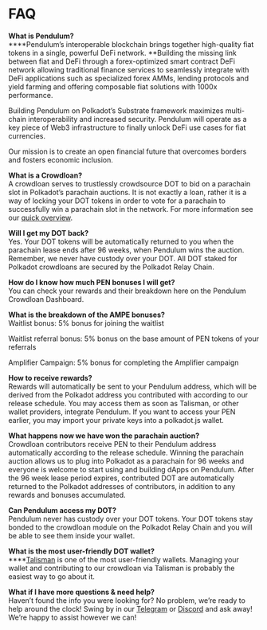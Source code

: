 # FAQ

**What is Pendulum?**\
****Pendulum’s interoperable blockchain brings together high-quality fiat tokens in a single, powerful DeFi network. \*\*Building the missing link between fiat and DeFi through a forex-optimized smart contract DeFi network allowing traditional finance services to seamlessly integrate with DeFi applications such as specialized forex AMMs, lending protocols and yield farming and offering composable fiat solutions with 1000x performance.

Building Pendulum on Polkadot’s Substrate framework maximizes multi-chain interoperability and increased security. Pendulum will operate as a key piece of Web3 infrastructure to finally unlock DeFi use cases for fiat currencies.

Our mission is to create an open financial future that overcomes borders and fosters economic inclusion.

**What is a Crowdloan?** \
A crowdloan serves to trustlessly crowdsource DOT to bid on a parachain slot in Polkadot’s parachain auctions. It is not exactly a loan, rather it is a way of locking your DOT tokens in order to vote for a parachain to successfully win a parachain slot in the network. For more information see our [quick overview](https://pendulum-chain.medium.com/parachain-auctions-and-crowdloans-on-polkadot-kusama-a-quick-overview-2e4892a0ec90).

**Will I get my DOT back?** \
Yes. Your DOT tokens will be automatically returned to you when the parachain lease ends after 96 weeks, when Pendulum wins the auction. Remember, we never have custody over your DOT. All DOT staked for Polkadot crowdloans are secured by the Polkadot Relay Chain.

**How do I know how much PEN bonuses I will get?** \
You can check your rewards and their breakdown here on the Pendulum Crowdloan Dashboard.&#x20;

**What is the breakdown of the AMPE bonuses?** \
Waitlist bonus: 5% bonus for joining the waitlist

Waitlist referral bonus: 5% bonus on the base amount of PEN tokens of your referrals

Amplifier Campaign: 5% bonus for completing the Amplifier campaign

**How to receive rewards?** \
Rewards will automatically be sent to your Pendulum address, which will be derived from the Polkadot address you contributed with according to our release schedule. You may access them as soon as Talisman, or other wallet providers, integrate Pendulum. If you want to access your PEN earlier, you may import your private keys into a polkadot.js wallet.

**What happens now we have won the parachain auction?** \
Crowdloan contributors receive PEN to their Pendulum address automatically according to the release schedule. Winning the parachain auction allows us to plug into Polkadot as a parachain for 96 weeks and everyone is welcome to start using and building dApps on Pendulum. After the 96 week lease period expires, contributed DOT are automatically returned to the Polkadot addresses of contributors, in addition to any rewards and bonuses accumulated.

**Can Pendulum access my DOT?** \
Pendulum never has custody over your DOT tokens. Your DOT tokens stay bonded to the crowdloan module on the Polkadot Relay Chain and you will be able to see them inside your wallet.

**What is the most user-friendly DOT wallet?**\
****[Talisman](https://talisman.xyz/) is one of the most user-friendly wallets. Managing your wallet and contributing to our crowdloan via Talisman is probably the easiest way to go about it.

**What if I have more questions & need help?** \
Haven’t found the info you were looking for? No problem, we’re ready to help around the clock! Swing by in our [Telegram](https://t.me/pendulum\_community) or [Discord](https://discord.com/invite/wJ2fQh776B) and ask away! We’re happy to assist however we can!
